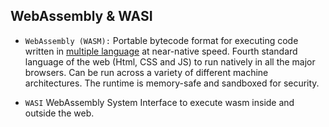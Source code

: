 ## WebAssembly & WASI

* `WebAssembly (WASM):` Portable bytecode format for executing code written in [multiple language](https://github.com/appcypher/awesome-wasm-langs) at near-native speed. Fourth standard language of the web (Html, CSS and JS) to run natively in all the major browsers. Can be run across a variety of different machine architectures.
The runtime is memory-safe and sandboxed for security.

* `WASI` WebAssembly System Interface to execute wasm inside and outside the web.

